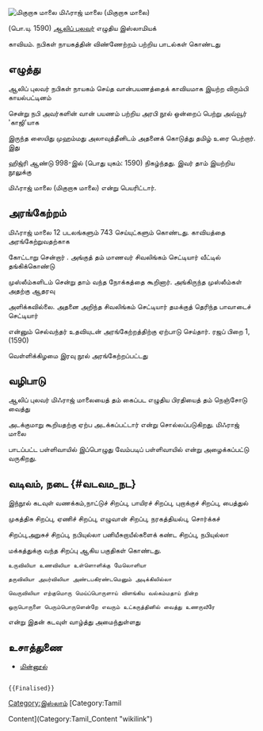 ![மிகுறாசு மாலை](Mir2.png "மிகுறாசு மாலை") மிஃராஜ் மாலை (மிகுறாசு மாலை)
(பொ.யு. 1590) [ஆலிப் புலவர்](ஆலிப்_புலவர் "wikilink") எழுதிய இஸ்லாமியக்
காவியம். நபிகள் நாயகத்தின் விண்ணேற்றம் பற்றிய பாடல்கள் கொண்டது

## எழுத்து

ஆலிப் புலவர் நபிகள் நாயகம் செய்த வான்பயணத்தைக் காவியமாக இயற்ற விரும்பி காயல்பட்டினம்
சென்று நபி அவர்களின் வான் பயணம் பற்றிய அரபி நூல் ஒன்றைப் பெற்று அவ்வூர் \'காஜி'யாக
இருந்த ஸையிது முஹம்மது அலாவுத்தீனிடம் அதனைக் கொடுத்து தமிழ் உரை பெற்றார். இது
ஹிஜ்ரி ஆண்டு 998-இல் (பொது யுகம்: 1590) நிகழ்ந்தது. இவர் தாம் இயற்றிய நூலுக்கு
மிஃராஜ் மாலை (மிகுறாசு மாலை) என்று பெயரிட்டார்.

## அரங்கேற்றம்

மிஃராஜ் மாலை 12 படலங்களும் 743 செய்யுட்களும் கொண்டது. காவியத்தை அரங்கேற்றுவதற்காக
கோட்டாறு சென்றார் . அங்குத் தம் மாணவர் சிவலிங்கம் செட்டியார் வீட்டில் தங்கிக்கொண்டு
முஸ்லீம்களிடம் சென்று தாம் வந்த நோக்கத்தை கூறினார். அங்கிருந்த முஸ்லீம்கள் அதற்கு ஆதரவு
அளிக்கவில்லை. அதனை அறிந்த சிவலிங்கம் செட்டியார் தமக்குத் தெரிந்த பாவாடைச் செட்டியார்
என்னும் செல்வந்தர் உதவியுடன் அரங்கேற்றத்திற்கு ஏற்பாடு செய்தார். ரஜப் பிறை 1, (1590)
வெள்ளிக்கிழமை இரவு நூல் அரங்கேற்றப்பட்டது

## வழிபாடு

ஆலிப் புலவர் மிஃராஜ் மாலையைத் தம் கைப்பட எழுதிய பிரதியைத் தம் நெஞ்சோடு வைத்து
அடக்குமாறு கூறியதற்கு ஏற்ப அடக்கப்பட்டார் என்று சொல்லப்படுகிறது. மிஃராஜ் மாலை
பாடப்பட்ட பள்ளிவாயில் இப்பொழுது வேம்படிப் பள்ளிவாயில் என்று அழைக்கப்பட்டு வருகிறது.

## வடிவம், நடை {#வடவம_நட}

இந்நூல் கடவுள் வணக்கம்,நாட்டுச் சிறப்பு, பாயிரச் சிறப்பு, புறாக்குச் சிறப்பு, பைத்துல்
முகத்திசு சிறப்பு, ஏணிச் சிறப்பு, எழுவான் சிறப்பு, நரகத்தியல்பு, சொர்க்கச்
சிறப்பு,அறுசுச் சிறப்பு, நபியுல்லா பனியீசுறாயீல்களைக் கண்ட சிறப்பு, நபியுல்லா
மக்கத்துக்கு வந்த சிறப்பு ஆகிய பகுதிகள் கொண்டது.

`உருவிலியா உணவிலியா உள்ளொளிக்கு மேலொளியா`

`தருவிலியா அயர்விலியா அண்டபகிரண்டமெனும் அடிக்கிலில்லா`

`வெருவிலியா எற்குமொரு மெய்ப்பொருளாய் விளங்கிய வல்கம்மதாய் நின்ற`

`ஒருபொருளை பெரும்பொருளென்றே எவரும் உட்கருத்தினில் வைத்து உணருவீரே`

என்று இதன் கடவுள் வாழ்த்து அமைந்துள்ளது

## உசாத்துணை

-   [மின்னூல்](https://quthbiyamanzil.org/Books/Tamil/MihrajMaalai.pdf)

```{=mediawiki}
{{Finalised}}
```
[Category:இஸ்லாம்](Category:இஸ்லாம் "wikilink") [Category:Tamil
Content](Category:Tamil_Content "wikilink")
